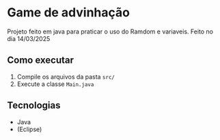 # Game de advinhação

Projeto feito em java para praticar o uso do Ramdom e variaveis.
Feito no dia 14/03/2025

## Como executar

1. Compile os arquivos da pasta `src/`
2. Execute a classe `Main.java`

## Tecnologias

- Java
- (Eclipse)
